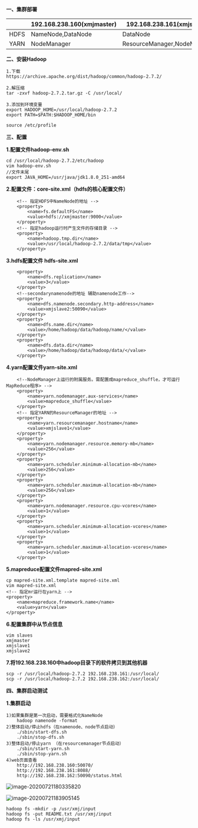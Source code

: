 **一、集群部署**

|      | 192.168.238.160(xmjmaster) | **192.168.238.161**(xmjslave1) | **192.168.238.162(xmjslave2)** |
| ---- | -------------------------- | ------------------------------ | ------------------------------ |
| HDFS | NameNode,DataNode          | DataNode                       | datanode,secondarynamenode     |
| YARN | NodeManager                | ResourceManager,NodeManager    | NodeManager                    |



**二、安装Hadoop**

~~~
1.下载
https://archive.apache.org/dist/hadoop/common/hadoop-2.7.2/

2.解压缩
tar -zxvf hadoop-2.7.2.tar.gz -C /usr/local/

3.添加到环境变量
export HADOOP_HOME=/usr/local/hadoop-2.7.2 
export PATH=$PATH:$HADOOP_HOME/bin

source /etc/profile
~~~

**三、配置**

**1.配置文件hadoop-env.sh**

~~~
cd /usr/local/hadoop-2.7.2/etc/hadoop
vim hadoop-env.sh
//文件末尾
export JAVA_HOME=/usr/java/jdk1.8.0_251-amd64
~~~

**2.配置文件：core-site.xml（hdfs的核心配置文件）**

~~~
	<!-- 指定HDFS中NameNode的地址 --> 
	<property>
    	<name>fs.defaultFS</name> 
   		<value>hdfs://xmjmaster:9000</value> 
	</property> 
	<!-- 指定hadoop运行时产生文件的存储目录 --> 
	<property>
	    <name>hadoop.tmp.dir</name> 
	    <value>/usr/local/hadoop-2.7.2/data/tmp</value> 
	</property>
~~~

**3.hdfs配置文件 hdfs-site.xml**

~~~
	<property>
        <name>dfs.replication</name> 
        <value>3</value> 
    </property> 
    <!--secondarynamenode的地址 辅助namenode工作-->  
    <property> 
        <name>dfs.namenode.secondary.http-address</name> 
        <value>xmjslave2:50090</value> 
    </property> 
    <property> 
        <name>dfs.name.dir</name> 
        <value>/home/hadoop/data/hadoop/name/</value> 
    </property> 
    <property> 
        <name>dfs.data.dir</name> 
        <value>/home/hadoop/data/hadoop/data/</value> 
    </property>
~~~

**4.yarn配置文件yarn-site.xml**

~~~
	<!--NodeManager上运行的附属服务。需配置成mapreduce_shuffle，才可运行MapReduce程序> -->
    <property>
        <name>yarn.nodemanager.aux-services</name> 
        <value>mapreduce_shuffle</value> 
    </property> 
    <!-- 指定YARN的ResourceManager的地址 --> 
    <property>
        <name>yarn.resourcemanager.hostname</name> 
        <value>xmjslave1</value> 
    </property> 
	<property> 
        <name>yarn.nodemanager.resource.memory-mb</name> 
        <value>256</value> 
    </property>
    <property> 
        <name>yarn.scheduler.minimum-allocation-mb</name> 
        <value>256</value> 
    </property>
    <property> 
        <name>yarn.scheduler.maximum-allocation-mb</name> 
        <value>256</value> 
    </property>
    <property> 
        <name>yarn.nodemanager.resource.cpu-vcores</name> 
        <value>1</value> 
    </property>
    <property> 
        <name>yarn.scheduler.minimum-allocation-vcores</name> 
        <value>1</value> 
    </property>
    <property> 
        <name>yarn.scheduler.maximum-allocation-vcores</name> 
        <value>1</value> 
    </property>
~~~

**5.mapreduce配置文件mapred-site.xml**

~~~
cp mapred-site.xml.template mapred-site.xml
vim mapred-site.xml
<!-- 指定mr运行在yarn上 --> 
<property> 
	<name>mapreduce.framework.name</name> 
	<value>yarn</value> 
</property>
~~~

**6.配置集群中从节点信息**

~~~
vim slaves
xmjmaster
xmjslave1
xmjslave2
~~~

**7.将192.168.238.160中hadoop目录下的软件拷贝到其他机器**

~~~
scp -r /usr/local/hadoop-2.7.2 192.168.238.161:/usr/local/
scp -r /usr/local/hadoop-2.7.2 192.168.238.162:/usr/local/
~~~

**四、集群启动测试**

**1.集群启动**

~~~
1)如果集群是第一次启动，需要格式化NameNode
	hadoop namenode -format
2)整体启动/停止hdfs（在namenode、node节点启动）
	./sbin/start-dfs.sh 
	./sbin/stop-dfs.sh
3)整体启动/停止yarn （在resourcemanager节点启动） 
	./sbin/start-yarn.sh 
	./sbin/stop-yarn.sh
4)web页面查看
	http://192.168.238.160:50070/
	http://192.168.238.161:8088/
	http://192.168.238.162:50090/status.html
~~~

![image-20200721180335820](C:\Users\MingLi\AppData\Roaming\Typora\typora-user-images\image-20200721180335820.png)

![image-20200721183905145](C:\Users\MingLi\AppData\Roaming\Typora\typora-user-images\image-20200721183905145.png)



~~~
hadoop fs -mkdir -p /usr/xmj/input
hadoop fs -put README.txt /usr/xmj/input
hadoop fs -ls /usr/xmj/input
~~~

